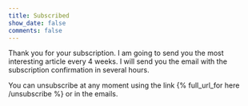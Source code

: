```yaml
---
title: Subscribed
show_date: false
comments: false
---
```


Thank you for your subscription. I am going to send you the most interesting article every 4 weeks. I will send you the email with the subscription confirmation in several hours.

You can unsubscribe at any moment using the link {% full_url_for here /unsubscribe %} or in the emails.
